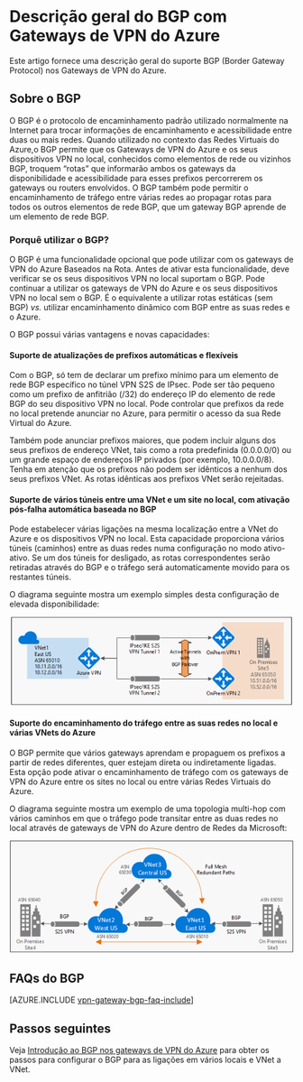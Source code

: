 <properties
   pageTitle="Descrição geral do BGP com Gateways de VPN do Azure | Microsoft Azure"
   description="Este artigo fornece uma descrição geral do BGP com Gateways de VPN do Azure."
   services="vpn-gateway"
   documentationCenter="na"
   authors="yushwang"
   manager="rossort"
   editor=""
   tags=""/>

<tags
   ms.service="vpn-gateway"
   ms.devlang="na"
   ms.topic="get-started-article"
   ms.tgt_pltfrm="na"
   ms.workload="infrastructure-services"
   ms.date="04/26/2016"
   ms.author="yushwang"/>

# Descrição geral do BGP com Gateways de VPN do Azure

Este artigo fornece uma descrição geral do suporte BGP (Border Gateway Protocol) nos Gateways de VPN do Azure.

## Sobre o BGP

O BGP é o protocolo de encaminhamento padrão utilizado normalmente na Internet para trocar informações de encaminhamento e acessibilidade entre duas ou mais redes. Quando utilizado no contexto das Redes Virtuais do Azure,o BGP permite que os Gateways de VPN do Azure e os seus dispositivos VPN no local, conhecidos como elementos de rede ou vizinhos BGP, troquem “rotas” que informarão ambos os gateways da disponibilidade e acessibilidade para esses prefixos percorrerem os gateways ou routers envolvidos. O BGP também pode permitir o encaminhamento de tráfego entre várias redes ao propagar rotas para todos os outros elementos de rede BGP, que um gateway BGP aprende de um elemento de rede BGP.
 
### Porquê utilizar o BGP?

O BGP é uma funcionalidade opcional que pode utilizar com os gateways de VPN do Azure Baseados na Rota. Antes de ativar esta funcionalidade, deve verificar se os seus dispositivos VPN no local suportam o BGP. Pode continuar a utilizar os gateways de VPN do Azure e os seus dispositivos VPN no local sem o BGP. É o equivalente a utilizar rotas estáticas (sem BGP) *vs.* utilizar encaminhamento dinâmico com BGP entre as suas redes e o Azure.

O BGP possui várias vantagens e novas capacidades:

#### Suporte de atualizações de prefixos automáticas e flexíveis

Com o BGP, só tem de declarar um prefixo mínimo para um elemento de rede BGP específico no túnel VPN S2S de IPsec. Pode ser tão pequeno como um prefixo de anfitrião (/32) do endereço IP do elemento de rede BGP do seu dispositivo VPN no local. Pode controlar que prefixos da rede no local pretende anunciar no Azure, para permitir o acesso da sua Rede Virtual do Azure.
    
Também pode anunciar prefixos maiores, que podem incluir alguns dos seus prefixos de endereço VNet, tais como a rota predefinida (0.0.0.0/0) ou um grande espaço de endereços IP privados (por exemplo, 10.0.0.0/8). Tenha em atenção que os prefixos não podem ser idênticos a nenhum dos seus prefixos VNet. As rotas idênticas aos prefixos VNet serão rejeitadas.

#### Suporte de vários túneis entre uma VNet e um site no local, com ativação pós-falha automática baseada no BGP

Pode estabelecer várias ligações na mesma localização entre a VNet do Azure e os dispositivos VPN no local. Esta capacidade proporciona vários túneis (caminhos) entre as duas redes numa configuração no modo ativo-ativo. Se um dos túneis for desligado, as rotas correspondentes serão retiradas através do BGP e o tráfego será automaticamente movido para os restantes túneis.
    
O diagrama seguinte mostra um exemplo simples desta configuração de elevada disponibilidade:
    
![Vários caminhos ativos](./media/vpn-gateway-bgp-overview/multiple-active-tunnels.png)

#### Suporte do encaminhamento do tráfego entre as suas redes no local e várias VNets do Azure

O BGP permite que vários gateways aprendam e propaguem os prefixos a partir de redes diferentes, quer estejam direta ou indiretamente ligadas. Esta opção pode ativar o encaminhamento de tráfego com os gateways de VPN do Azure entre os sites no local ou entre várias Redes Virtuais do Azure.
    
O diagrama seguinte mostra um exemplo de uma topologia multi-hop com vários caminhos em que o tráfego pode transitar entre as duas redes no local através de gateways de VPN do Azure dentro de Redes da Microsoft:

![Tráfego multi-hop](./media/vpn-gateway-bgp-overview/full-mesh-transit.png)

## FAQs do BGP


[AZURE.INCLUDE [vpn-gateway-bgp-faq-include](../../includes/vpn-gateway-bpg-faq-include.md)] 




## Passos seguintes

Veja [Introdução ao BGP nos gateways de VPN do Azure](./vpn-gateway-bgp-resource-manager-ps.md) para obter os passos para configurar o BGP para as ligações em vários locais e VNet a VNet.




<!--HONumber=Jun16_HO2-->


